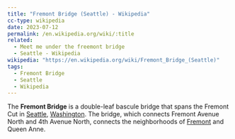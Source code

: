 ```yaml
---
title: "Fremont Bridge (Seattle) - Wikipedia"
cc-type: wikipedia
date: 2023-07-12
permalink: /en.wikipedia.org/wiki/:title
related:
  - Meet me under the freemont bridge
  - Seattle - Wikipedia
wikipedia: "https://en.wikipedia.org/wiki/Fremont_Bridge_(Seattle)"
tags:
  - Fremont Bridge
  - Seattle
  - Wikipedia
---
```

The **Fremont Bridge** is a double-leaf bascule bridge that spans the Fremont Cut in [Seattle]([Seattle](/en.wikipedia.org/wiki/Seattle)), [Washington]([Washington](/en.wikipedia.org/wiki/Washington_(state))). The bridge, which connects Fremont Avenue North and 4th Avenue North, connects the neighborhoods of [Fremont](/en.wikipedia.org/wiki/Fremont,_Seattle) and Queen Anne.